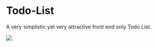 # Todo-List
A very simplistic yet very attractive front end only Todo List.

<kbd>
  <img src="https://i.imgur.com/FuMe05D.png"/>
</kbd>
